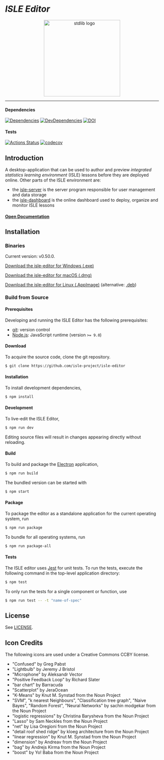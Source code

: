 # *ISLE Editor*

<div class="image" align="center">
    <img width="250" height="auto" src="https://raw.githubusercontent.com/isle-project/www/master/images/isle_icon_transparent.png" alt="stdlib logo">
    <br>
</div>

---

#### Dependencies

[![Dependencies][dependencies-image]][dependencies-url] 
[![DevDependencies][dev-dependencies-image]][dev-dependencies-url]
[![DOI](https://zenodo.org/badge/61614893.svg)](https://zenodo.org/badge/latestdoi/61614893)

#### Tests

[![Actions Status](https://github.com/isle-project/isle-editor/workflows/Electron/badge.svg)](https://github.com/isle-project/isle-editor/actions)
[![codecov](https://codecov.io/gh/isle-project/isle-editor/branch/master/graph/badge.svg)](https://codecov.io/gh/isle-project/isle-editor)

## Introduction

A desktop-application that can be used to author and preview *integrated statistics learning environment* (ISLE) lessons before they are deployed online. Other parts of the ISLE environment are: 

-   the [isle-server][isle-server] is the server program responsible for user management and data storage
-   the [isle-dashboard][isle-dashboard] is the online dashboard used to deploy, organize and monitor ISLE lessons

#### [Open Documentation][docs]

## Installation

### Binaries

Current version: v0.50.0.

[Download the isle-editor for Windows (.exe)][windows]

[Download the isle-editor for macOS (.dmg)][macOS]

[Download the isle-editor for Linux (.AppImage)][linux-appimage] (alternative: [.deb][linux-deb])

### Build from Source

#### Prerequisites

Developing and running the ISLE Editor has the following prerequisites:

* [git][git]: version control
* [Node.js][node-js]: JavaScript runtime (version `>= 9.0`)

#### Download

To acquire the source code, clone the git repository.

``` bash
$ git clone https://github.com/isle-project/isle-editor
```

#### Installation

To install development dependencies,

``` bash
$ npm install
```

#### Development

To live-edit the ISLE Editor,

``` bash
$ npm run dev
```

Editing source files will result in changes appearing directly without reloading.

#### Build

To build and package the [Electron][electron] application,

``` bash
$ npm run build
```

The bundled version can be started with

``` bash
$ npm start
```

#### Package

To package the editor as a standalone application for the current operating system, run 

``` bash
$ npm run package
```

To bundle for all operating systems, run

``` bash
$ npm run package-all
```

#### Tests

The ISLE editor uses [Jest][jest] for unit tests. To run the tests, execute the following command in the top-level application directory:

``` bash
$ npm test
```

To only run the tests for a single component or function, use

```bash
$ npm run test -- -t "name-of-spec"
```

## License

See [LICENSE][license].

## Icon Credits

The following icons are used under a Creative Commons CCBY license.

- "Confused" by Greg Pabst
- "Lightbulb" by Jeremy J Bristol
- "Microphone" by Aleksandr Vector
- "Positive Feedback Loop" by Richard Slater
- "bar chart" by Barracuda
- "Scatterplot" by JeraOcean
- "K-Means" by Knut M. Synstad from the Noun Project
- "SVM", "k nearest Neighbours", "Classification tree graph", "Naive Bayes", "Random Forest", "Neural Networks" by sachin modgekar from the Noun Project
- "logistic regressions" by Christina Barysheva from the Noun Project
- "Lasso" by Sam Neckles from the Noun Project
- "net" by Lisa Oregioni from the Noun Project
- "detail roof shed ridge" by kloeg architecture from the Noun Project
- "linear regression" by Knut M. Synstad from the Noun Project
- "dimension" by Andreav from the Noun Project
- "bag" by Andrejs Kirma from the Noun Project
- "boost" by Yo! Baba from the Noun Project

[isle-dashboard]: https://github.com/isle-project/isle-dashboard
[isle-server]: https://github.com/isle-project/isle-server

[electron]: http://electron.atom.io/
[git]: http://git-scm.com/
[jest]: https://jestjs.io
[license]: https://raw.githubusercontent.com/isle-project/isle-editor/master/LICENSE.md
[node-js]: https://nodejs.org/en/

[macOS]: https://github.com/isle-project/isle-editor/releases/download/v0.50.0/isle-editor-0.50.0.dmg
[linux-appimage]: https://github.com/isle-project/isle-editor/releases/download/v0.50.0/isle-editor-0.50.0-x86_64.AppImage
[linux-deb]: https://github.com/isle-project/isle-editor/releases/download/v0.50.0/isle-editor-0.50.0-amd64.deb
[windows]: https://github.com/isle-project/isle-editor/releases/download/v0.50.0/isle-editor-Setup-0.50.0.exe

[dependencies-image]: https://img.shields.io/david/isle-project/isle-editor.svg
[dependencies-url]: https://david-dm.org/isle-project/isle-editor/master

[dev-dependencies-image]: https://img.shields.io/david/dev/isle-project/isle-editor.svg
[dev-dependencies-url]: https://david-dm.org/isle-project/isle-editor/master?type=dev

[docs]: https://isledocs.com/
